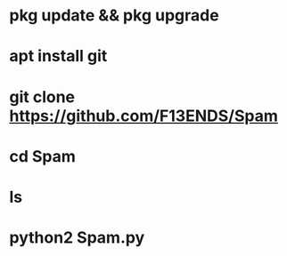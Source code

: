 # pkg update && pkg upgrade
# apt install git
# git clone https://github.com/F13ENDS/Spam
# cd Spam
# ls
# python2 Spam.py
